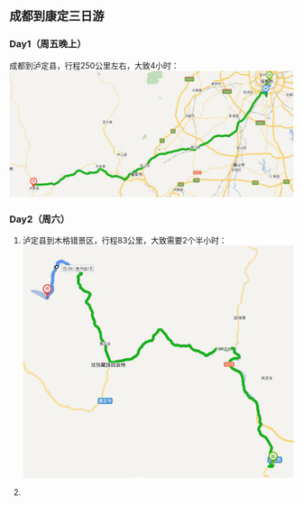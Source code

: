 ## 成都到康定三日游

### Day1（周五晚上）
成都到泸定县，行程250公里左右，大致4小时：
![第一天行程](/Image/KD_Day1.jpg)

### Day2（周六）
1. 泸定县到木格错景区，行程83公里，大致需要2个半小时：
![第二天行程](/Image/KD_Day2.jpg)

2. 
